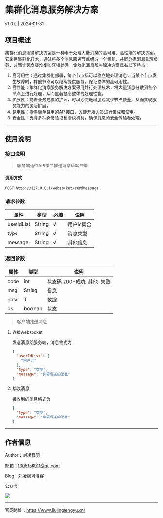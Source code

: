 # 集群化消息服务解决方案

v1.0.0 | 2024-01-31

## 项目概述

集群化消息服务解决方案是一种用于处理大量消息的高可用、高性能的解决方案。它采用集群化技术，通过将多个消息服务节点组成一个集群，共同分担消息处理负载，从而实现负载均衡和容错处理。集群化消息服务解决方案具有以下特点：

1. 高可用性：通过集群化部署，每个节点都可以独立地处理消息，当某个节点发生故障时，其他节点可以继续提供服务，保证整体的高可用性。
2. 高性能：集群化消息服务解决方案采用并行处理技术，将大量消息分散到各个节点上进行处理，从而显著提高整体的处理性能。
3. 扩展性：随着业务规模的扩大，可以方便地增加或减少节点数量，从而实现服务能力的灵活扩展。
4. 易用性：提供简单易用的API接口，方便开发人员进行集成和使用。
5. 安全性：支持多种身份验证和授权机制，确保消息的安全传输和处理。

---

## 使用说明

### 接口说明

> 服务端通过API接口推送消息给客户端

#### 调用方式

```
POST http://127.0.0.1/websocket/sendMessage
```

### 请求参数

| 属性         | 类型     | 必填 | 说明     |
|------------|--------|----|--------|
| userIdList | String | √  | 用户id集合 |
| type       | String | √  | 消息类型   |
| message    | String | √  | 其他信息   |

### 返回参数

| 属性   | 类型      | 说明                |
|------|---------|-------------------|
| code | int     | 状态码 200-成功; 其他-失败 |
| msg  | String  | 信息                |
| data | T       | 数据                |
| ok   | boolean | 状态                |

> 客户端推送消息

1. 连接websocket

   发送消息给服务端，消息格式为
    ```json
    {
      "userIdList": [
        "用户id"
      ],
      "type": "类型",
      "message": "你要发送的消息"
    }
    ```

2. 接收消息

   接收到的消息格式为
    ```json
    {
      "type": "类型",
      "message": "你要发送的消息"
    }
    ```

---

## 作者信息

Author：刘凌枫羽

邮箱：1305156911@qq.com

Blog：[刘凌枫羽博客](https://blog.csdn.net/qq_38036909?type=blog)

公众号

[![](https://resource.liulingfengyu.cn/img/公众号二维码.jpg)](https://mp.weixin.qq.com/s?__biz=MzkxNDI2OTM0Nw==&mid=2247483737&idx=1&sn=a5aa94d2577f961eaa6249b9857430a3&chksm=c171b495f6063d83cb3a5469205a326eab01194803926cc4f7e4e42737bf61e6b42ea39983cc#rd)

---

官网地址：https://www.liulingfengyu.cn/